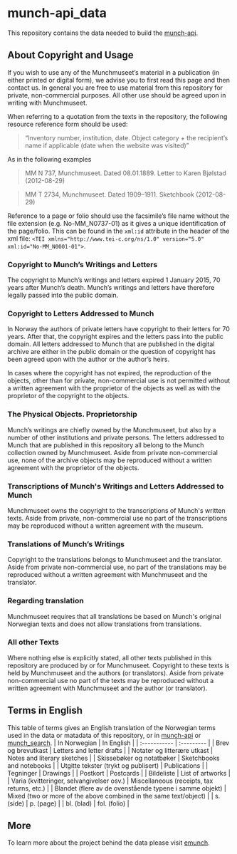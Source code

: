 # munch-api_data
This repository contains the data needed to build the [munch-api](https://github.com/Munchmuseet/munch-api).

## About Copyright and Usage
If you wish to use any of the Munchmuseet’s material in a publication (in either printed or digital form), we advise you to first read this page and then contact us. In general you are free to use material from this repository for private, non-commercial purposes. All other use should be agreed upon in writing with Munchmuseet.

When referring to a quotation from the texts in the repository, the following resource reference form should be used:
> “Inventory number, institution, date. Object category + the recipient’s name if applicable (date when the website was visited)”

As in the following examples
> MM N 737, Munchmuseet. Dated 08.01.1889. Letter to Karen Bjølstad (2012-08-29)

> MM T 2734, Munchmuseet. Dated 1909–1911. Sketchbook (2012-08-29)

Reference to a page or folio should use the facsimile’s file name without the file extension (e.g. No-MM_N0737-01) as it gives a unique identification of the page/folio. This can be found in the `xml:id` attribute in the header of the xml file: `<TEI xmlns="http://www.tei-c.org/ns/1.0" version="5.0" xml:id="No-MM_N0001-01">`.

### Copyright to Munch’s Writings and Letters
The copyright to Munch’s writings and letters expired 1 January 2015, 70 years after Munch’s death. Munch’s writings and letters have therefore legally passed into the public domain.

### Copyright to Letters Addressed to Munch
In Norway the authors of private letters have copyright to their letters for 70 years. After that, the copyright expires and the letters pass into the public domain. All letters addressed to Munch that are published in the digital archive are either in the public domain or the question of copyright has been agreed upon with the author or the author’s heirs.

In cases where the copyright has not expired, the reproduction of the objects, other than for private, non-commercial use is not permitted without a written agreement with the proprietor of the objects as well as with the proprietor of the copyright to the objects.

### The Physical Objects. Proprietorship
Munch’s writings are chiefly owned by the Munchmuseet, but also by a number of other institutions and private persons. The letters addressed to Munch that are published in this repository all belong to the Munch collection owned by Munchmuseet. Aside from private non-commercial use, none of the archive objects may be reproduced without a written agreement with the proprietor of the objects.

### Transcriptions of Munch's Writings and Letters Addressed to Munch
Munchmuseet owns the copyright to the transcriptions of Munch's written texts. Aside from private, non-commercial use no part of the transcriptions may be reproduced without a written agreement with the museum.

### Translations of Munch’s Writings
Copyright to the translations belongs to Munchmuseet and the translator. Aside from private non-commercial use, no part of the translations may be reproduced without a written agreement with Munchmuseet and the translator.

### Regarding translation
Munchmuseet requires that all translations be based on Munch's original Norwegian texts and does not allow translations from translations.

### All other Texts
Where nothing else is explicitly stated, all other texts published in this repository are produced by or for Munchmuseet. Copyright to these texts is held by Munchmuseet and the authors (or translators). Aside from private non-commercial use no part of the texts may be reproduced without a written agreement with Munchmuseet and the author (or translator).

## Terms in English
This table of terms gives an English translation of the Norwegian terms used in the data or matadata of this repository, or in [munch-api](https://github.com/Munchmuseet/munch-api) or [munch_search](https://github.com/Munchmuseet/munch_search).
| In Norwegian | In English |
| :----------- | :--------- |
| Brev og brevutkast | Letters and letter drafts |
| Notater og litterære utkast | Notes and literary sketches |
| Skissebøker og notatbøker |	Sketchbooks and notebooks |
| Utgitte tekster (trykt og publisert) | Publications |
| Tegninger | Drawings |
| Postkort | Postcards |
| Bildeliste | List of artworks |
| Varia (kvitteringer, selvangivelser osv.) | Miscellaneous (receipts, tax returns, etc.) |
| Blandet (flere av de ovenstående typene i samme objekt) | Mixed (two or more of the above combined in the same text/object) |
| s. (side) | p. (page) |
| bl. (blad) | fol. (folio) |

## More
To learn more about the project behind the data please visit [emunch](https://emunch.no/ENGABOUT_project.xhtml).
